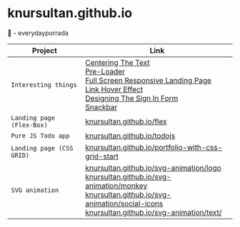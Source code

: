 # knursultan.github.io
🥋 - everydayporrada


| Project | Link |
| --- | --- |
| `Interesting things` | [Centering The Text](https://knursultan.github.io/interesting%20things/Centering%20The%20Text%20%7C%20HTML%20&%20CSS/)<br/> [Pre-Loader](https://knursultan.github.io/interesting%20things/Simple%20Pre-Loader%20Using%20CSS%20%7C%20HTML%20&%20CSS/)<br/> [Full Screen Responsive Landing Page](https://knursultan.github.io/interesting%20things/Full%20Screen%20Responsive%20Landing%20Page/)<br/> [Link Hover Effect](https://knursultan.github.io/interesting%20things/Cool%20Link%20Hover%20Effect%20%7C%20HTML%20&%20CSS/)<br/> [Designing The Sign In Form](https://knursultan.github.io/interesting%20things/Designing%20The%20Sign%20In%20Form%20%7C%20HTML%20&%20CSS/)<br/> [Snackbar](https://knursultan.github.io/interesting%20things/Creating%20Snackbars%20%7C%20HTML,%20CSS%20&%20JavaScript/)|
| `Landing page (Flex-Box)` | [knursultan.github.io/flex](https://knursultan.github.io/flex/)|
| `Pure JS Todo app` | [knursultan.github.io/todojs](https://knursultan.github.io/TODOJS/)|
| `Landing page (CSS GRID)`| [knursultan.github.io/portfolio-with-css-grid-start](https://knursultan.github.io/portfolio-with-css-grid-start/)|
| `SVG animation`| [knursultan.github.io/svg-animation/logo](https://knursultan.github.io/svg-animation/logo/)<br/> [knursultan.github.io/svg-animation/monkey](https://knursultan.github.io/svg-animation/monkey/)<br/> [knursultan.github.io/svg-animation/social-icons](https://knursultan.github.io/svg-animation/social-icons/)<br/> [knursultan.github.io/svg-animation/text/](https://knursultan.github.io/svg-animation/text/)|
